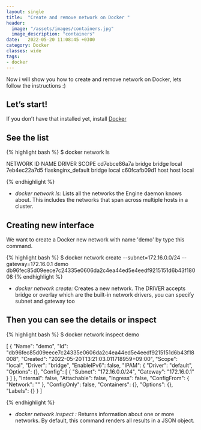 ```yaml
---
layout: single
title:  "Create and remove network on Docker "
header:
  image: "/assets/images/containers.jpg"
  image_description: "containers"
date:   2022-05-20 11:08:45 +0300
category: Docker
classes: wide
tags:  
- docker
---
```

Now i will show you how to create and remove network on Docker, lets follow the instructions :)

Let’s start!
------------
If you don’t have that installed yet, install [Docker](https://docs.docker.com/engine/install/ubuntu/)

See the list
------------
{% highlight bash %}
$ docker network ls

NETWORK ID     NAME                        DRIVER    SCOPE
cd7ebce86a7a   bridge                      bridge    local
7eb4ec22a7d5   flasknginx_default          bridge    local
c60fcafb09d1   host                        host      local

{% endhighlight %}

* *docker network ls:* Lists all the networks the Engine daemon knows about. This includes the networks that span across multiple hosts in a cluster.


Creating new interface
-----------------------------------
We want to create a Docker new network with name 'demo' by type this command.


{% highlight bash %}
$ docker network create --subnet=172.16.0.0/24 --gateway=172.16.0.1 demo
db96fec85d09eece7c24335e0606da2c4ea44ed5e4eedf9215151d6b43f18008
{% endhighlight %}

* *docker network create:* Creates a new network. The DRIVER accepts bridge or overlay which are the built-in network drivers, you can specify subnet and gateway too

Then you can see the details or inspect
-----------------------------------
{% highlight bash %}
$ docker network inspect demo

[
    {
        "Name": "demo",
        "Id": "db96fec85d09eece7c24335e0606da2c4ea44ed5e4eedf9215151d6b43f18008",
        "Created": "2022-05-20T13:21:03.011718959+09:00",
        "Scope": "local",
        "Driver": "bridge",
        "EnableIPv6": false,
        "IPAM": {
            "Driver": "default",
            "Options": {},
            "Config": [
                {
                    "Subnet": "172.16.0.0/24",
                    "Gateway": "172.16.0.1"
                }
            ]
        },
        "Internal": false,
        "Attachable": false,
        "Ingress": false,
        "ConfigFrom": {
            "Network": ""
        },
        "ConfigOnly": false,
        "Containers": {},
        "Options": {},
        "Labels": {}
    }
]

{% endhighlight %}

* *docker network inspect :* Returns information about one or more networks. By default, this command renders all results in a JSON object.


[docker-docks]:           https://docs.docker.com/engine/reference/commandline/network/
